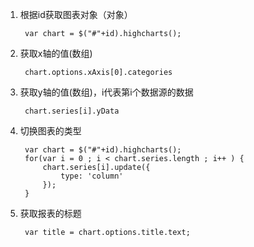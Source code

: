1. 根据id获取图表对象（对象）

		var chart = $("#"+id).highcharts();
2. 获取x轴的值(数组)

		chart.options.xAxis[0].categories
3. 获取y轴的值(数组)，i代表第i个数据源的数据

		chart.series[i].yData
4. 切换图表的类型

		var chart = $("#"+id).highcharts();
	    for(var i = 0 ; i < chart.series.length ; i++ ) {
	        chart.series[i].update({
	            type: 'column'
	        });
	    }
5. 获取报表的标题

		var title = chart.options.title.text;